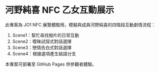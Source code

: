 # 河野純喜 NFC 乙女互動展示

此專案為 JO1 NFC 展覽體驗用，模擬與成員河野純喜的四階段互動劇情流程：

1. Scene1：幫忙尋找撥片的日常互動
2. Scene2：曖昧試探式對話選擇
3. Scene3：戀情告白式對話選擇
4. Scene4：根據選項產生結語分支

本專案可部署至 GitHub Pages 供參觀者體驗。
